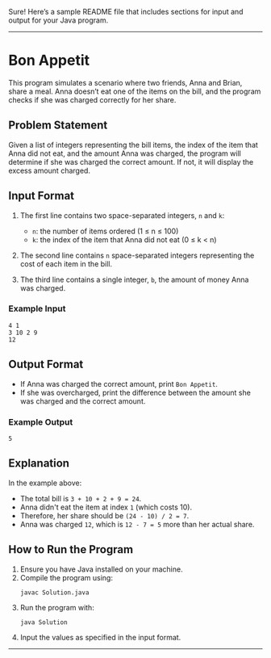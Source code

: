 Sure! Here’s a sample README file that includes sections for input and output for your Java program.

---

# Bon Appetit

This program simulates a scenario where two friends, Anna and Brian, share a meal. Anna doesn’t eat one of the items on the bill, and the program checks if she was charged correctly for her share.

## Problem Statement

Given a list of integers representing the bill items, the index of the item that Anna did not eat, and the amount Anna was charged, the program will determine if she was charged the correct amount. If not, it will display the excess amount charged.

## Input Format

1. The first line contains two space-separated integers, `n` and `k`:
   - `n`: the number of items ordered (1 ≤ n ≤ 100)
   - `k`: the index of the item that Anna did not eat (0 ≤ k < n)

2. The second line contains `n` space-separated integers representing the cost of each item in the bill.

3. The third line contains a single integer, `b`, the amount of money Anna was charged.

### Example Input

```
4 1
3 10 2 9
12
```

## Output Format

- If Anna was charged the correct amount, print `Bon Appetit`.
- If she was overcharged, print the difference between the amount she was charged and the correct amount.

### Example Output

```
5
```

## Explanation

In the example above:
- The total bill is `3 + 10 + 2 + 9 = 24`.
- Anna didn't eat the item at index `1` (which costs 10).
- Therefore, her share should be `(24 - 10) / 2 = 7`.
- Anna was charged `12`, which is `12 - 7 = 5` more than her actual share.

## How to Run the Program

1. Ensure you have Java installed on your machine.
2. Compile the program using:
   ```
   javac Solution.java
   ```
3. Run the program with:
   ```
   java Solution
   ```
4. Input the values as specified in the input format.



---

